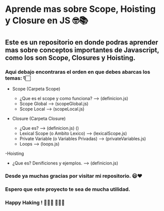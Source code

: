 # Aprende mas sobre Scope, Hoisting y Closure en JS 🤓📚
## Este es un repositorio en donde podras aprender mas sobre conceptos importantes de Javascript, como los son Scope, Closures y Hoisting.
### Aqui debajo encontraras el orden en que debes abarcas los temas: 👇🏻 

- Scope (Carpeta Scope)
  - ¿Que es el scope y como funciona? --> (definicion.js)
  - Scope Global --> (scopeGlobal.js)
  - Scope Local --> (scopeLocal.js)

- Closure (Carpeta Closure)
  - ¿Que es? --> (definicion.js)                         ()
  - Lexical Scope (o Ambito Lexico) --> (lexicalScope.js)
  - Private Variable (o Variables Privadas) --> (privateVariables.js)
  - Loops --> (loops.js)
  
-Hoisting
  - ¿Que es? Denificiones y ejemplos. --> (definicion.js) 

### Desde ya muchas gracias por visitar mi repositorio. 😃❤ 
### Espero que este proyecto te sea de mucha utilidad. 
### Happy Haking ! 👨🏻‍💻 👩🏻‍💻

